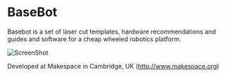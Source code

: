 BaseBot
=======

Basebot is a set of laser cut templates, hardware recommendations and guides and software for a cheap wheeled robotics platform.

![ScreenShot](http://farm8.staticflickr.com/7430/10362669384_c498b2619c_c_d.jpg)

Developed at Makespace in Cambridge, UK (http://www.makespace.org)
